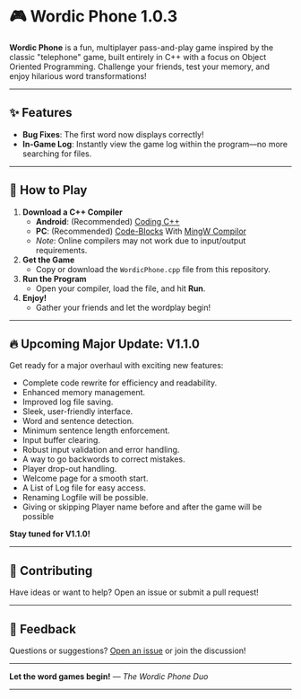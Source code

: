 # 🎮 Wordic Phone 1.0.3

**Wordic Phone** is a fun, multiplayer pass-and-play game inspired by the classic "telephone" game, built entirely in C++ with a focus on Object Oriented Programming. Challenge your friends, test your memory, and enjoy hilarious word transformations!

---

## ✨ Features

- **Bug Fixes**: The first word now displays correctly!
- **In-Game Log**: Instantly view the game log within the program—no more searching for files.

---

## 🚀 How to Play

1. **Download a C++ Compiler**
    - **Android**: (Recommended) [Coding C++](https://play.google.com/store/apps/details?id=com.kvassyu.coding2.cpp&pcampaignid=web_share)
    - **PC**: (Recommended) [Code-Blocks](https://code-blocks.en.uptodown.com/windows) With [MingW Compilor](https://sourceforge.net/projects/mingw/)
    - *Note*: Online compilers may not work due to input/output requirements.
2. **Get the Game**
    - Copy or download the `WordicPhone.cpp` file from this repository.
3. **Run the Program**
    - Open your compiler, load the file, and hit **Run**.
4. **Enjoy!**
    - Gather your friends and let the wordplay begin!

---

## 🔥 Upcoming Major Update: V1.1.0

Get ready for a major overhaul with exciting new features:

- Complete code rewrite for efficiency and readability.
- Enhanced memory management.
- Improved log file saving.
- Sleek, user-friendly interface.
- Word and sentence detection.
- Minimum sentence length enforcement.
- Input buffer clearing.
- Robust input validation and error handling.
- A way to go backwords to correct mistakes.
- Player drop-out handling.
- Welcome page for a smooth start.
- A List of Log file for easy access.
- Renaming Logfile will be possible.
- Giving or skipping Player name before and after the game will be possible

**Stay tuned for V1.1.0!**

---

## 📢 Contributing

Have ideas or want to help? Open an issue or submit a pull request!

---

## 💬 Feedback

Questions or suggestions? [Open an issue](https://github.com/vedantmandanka47/Wordic-Phone/issues) or join the discussion!

---

**Let the word games begin!**
*— The Wordic Phone Duo*

---
